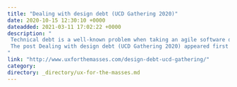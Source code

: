 ```yaml
---
title: "Dealing with design debt (UCD Gathering 2020)"
date: 2020-10-15 12:30:10 +0000
dateadded: 2021-03-11 17:02:22 +0000
description: "  
 Technical debt is a well-known problem when taking an agile software development approach, but what about design debt? This case study from UCD Gathering 2020 explains what design debt is and covers some strategies for dealing with it.  
 The post Dealing with design debt (UCD Gathering 2020) appeared first on UXM. 
"
link: "http://www.uxforthemasses.com/design-debt-ucd-gathering/"
category:
directory: _directory/ux-for-the-masses.md
---
```

